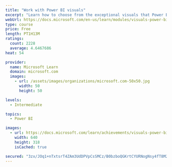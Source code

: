 ```yaml
---
title: "Work with Power BI visuals"
excerpt: "Learn how to choose from the exceptional visuals that Power BI makes available to you. Formatting visuals will direct the user’s attention to exactly where you want it, while helping to make the visual easier to read and interpret. You will also learn about how to use key performance indicators (KPIs)."
webUrl: https://docs.microsoft.com/en-us/learn/modules/visuals-power-bi/
type: course
price: Free
length: PT1H13M
ratings:
  count: 2228
  average: 4.6467686
heat: 54

provider:
  name: Microsoft Learn
  domain: microsoft.com
  images:
    - url: /assets/images/organizations/microsoft.com-50x50.jpg
      width: 50
      height: 50

levels:
  - Intermediate

topics:
  - Power BI

images:
  - url: https://docs.microsoft.com/learn/achievements/visuals-power-bi-social.png
    width: 640
    height: 318
    isCached: true

secured: "3zx/JOq1+nTxtsrT4ZAm3UdDPVpCsSMCz/B0bzboQGKrtCYURNogNsy4fT8M2m/C1omv5JB1Za+gSW3KWdgw49ivjkkLjXL8ybAxoYSdB50cnNfXMdgvRG7ktHP/mAjCdzzCSIM0YtAvbpVLXIkvz5tgS81QGL3qrHj1WRQ3BACnpGzfWmqGxpNjVmIoEqeKSyN7PDL5GloqQ2+xtOCczfVapalGWSjdRxbamdqb76rIbdOT6OnjY9Q+UhSftIrq5gKkmI0UcGmZTvQhT5l8VYASfB/WJNvMwVJTwzOkB9UsKRZvOU4ZBAG+7MjEkvKMSVdsn2my83MWrO6iKgLgXWadW8Yoh015C6CnQvryQHfVBcHe4IaWV3NCFcyaVM8Ncf5fv2RSTDnSasjszx7KE9j7zf2IBAaPo8DYdhcbueg=;dnZAeJq6t+RCDMeDItqKmQ=="
---
```


